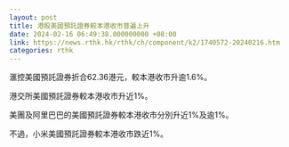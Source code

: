 ```yaml
---
layout: post
title: 港股美國預託證券較本港收市普遍上升
date: 2024-02-16 06:49:38.000000000 +08:00
link: https://news.rthk.hk/rthk/ch/component/k2/1740572-20240216.htm
categories: rthk
---
```


滙控美國預託證券折合62.36港元，較本港收市升逾1.6%。

港交所美國預託證券較本港收市升近1%。

美團及阿里巴巴的美國預託證券較本港收市分別升近1%及逾1%。

不過，小米美國預託證券較本港收市跌近1%。
